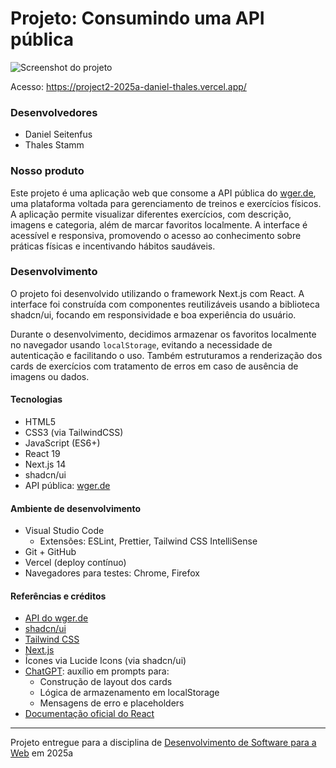 # Projeto: Consumindo uma API pública

![Screenshot do projeto](https://mdswanson.com/static/chops-ux-step-4.png "Screenshot do projeto")

Acesso: https://project2-2025a-daniel-thales.vercel.app/

### Desenvolvedores

- Daniel Seitenfus
- Thales Stamm

### Nosso produto

Este projeto é uma aplicação web que consome a API pública do [wger.de](https://wger.de/en/software/api), uma plataforma voltada para gerenciamento de treinos e exercícios físicos. A aplicação permite visualizar diferentes exercícios, com descrição, imagens e categoria, além de marcar favoritos localmente. A interface é acessível e responsiva, promovendo o acesso ao conhecimento sobre práticas físicas e incentivando hábitos saudáveis.

### Desenvolvimento

O projeto foi desenvolvido utilizando o framework Next.js com React. A interface foi construída com componentes reutilizáveis usando a biblioteca shadcn/ui, focando em responsividade e boa experiência do usuário. 

Durante o desenvolvimento, decidimos armazenar os favoritos localmente no navegador usando `localStorage`, evitando a necessidade de autenticação e facilitando o uso. Também estruturamos a renderização dos cards de exercícios com tratamento de erros em caso de ausência de imagens ou dados.

#### Tecnologias

- HTML5
- CSS3 (via TailwindCSS)
- JavaScript (ES6+)
- React 19
- Next.js 14
- shadcn/ui
- API pública: [wger.de](https://wger.de/en/software/api)

#### Ambiente de desenvolvimento

- Visual Studio Code
  - Extensões: ESLint, Prettier, Tailwind CSS IntelliSense
- Git + GitHub
- Vercel (deploy contínuo)
- Navegadores para testes: Chrome, Firefox

#### Referências e créditos

- [API do wger.de](https://wger.de/en/software/api)
- [shadcn/ui](https://ui.shadcn.com/)
- [Tailwind CSS](https://tailwindcss.com/)
- [Next.js](https://nextjs.org/)
- Ícones via Lucide Icons (via shadcn/ui)
- [ChatGPT](https://chat.openai.com): auxílio em prompts para:
  - Construção de layout dos cards
  - Lógica de armazenamento em localStorage
  - Mensagens de erro e placeholders
- [Documentação oficial do React](https://react.dev/)

---

Projeto entregue para a disciplina de [Desenvolvimento de Software para a Web](http://github.com/andreainfufsm/elc1090-2025a) em 2025a